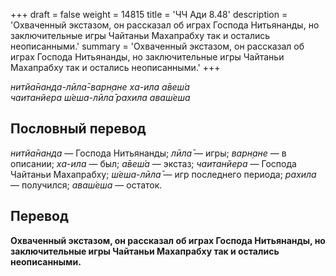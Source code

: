 +++
draft = false
weight = 14815
title = 'ЧЧ Ади 8.48'
description = 'Охваченный экстазом, он рассказал об играх Господа Нитьянанды, но заключительные игры Чайтаньи Махапрабху так и остались неописанными.'
summary = 'Охваченный экстазом, он рассказал об играх Господа Нитьянанды, но заключительные игры Чайтаньи Махапрабху так и остались неописанными.'
+++

_нитйа̄нанда-лӣла̄-варн̣ане ха-ила а̄веш́а  
чаитанйера ш́еша-лӣла̄ рахила аваш́еша_

## Пословный перевод

_нитйа̄нанда_ — Господа Нитьянанды; _лӣла̄_ — игры; _варн̣ане_ — в описании; _ха_\-_ила_ — был; _а̄веш́а_ — экстаз; _чаитанйера_ — Господа Чайтаньи Махапрабху; _ш́еша_\-_лӣла̄_ — игр последнего периода; _рахила_ — получился; _аваш́еша_ — остаток.

## Перевод

**Охваченный экстазом, он рассказал об играх Господа Нитьянанды, но заключительные игры Чайтаньи Махапрабху так и остались неописанными.**
